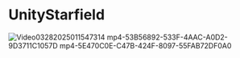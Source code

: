 # UnityStarfield

![Video03282025011547314 mp4-53B56892-533F-4AAC-A0D2-9D3711C1057D mp4-5E470C0E-C47B-424F-8097-55FAB72DF0A0](https://github.com/user-attachments/assets/77ea095e-3882-417b-b271-d82141f4cd17)
